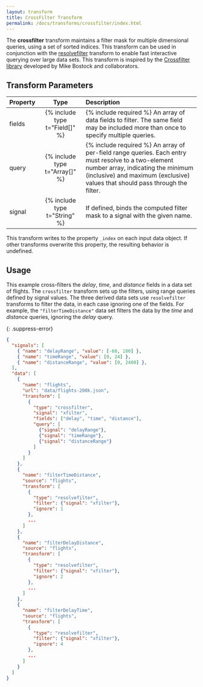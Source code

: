 ```yaml
---
layout: transform
title: CrossFilter Transform
permalink: /docs/transforms/crossfilter/index.html
---
```


The **crossfilter** transform maintains a filter mask for multiple dimensional queries, using a set of sorted indices. This transform can be used in conjunction with the [resolvefilter](../resolvefilter) transform to enable fast interactive querying over large data sets. This transform is inspired by the [Crossfilter library](http://crossfilter.github.io/crossfilter/) developed by Mike Bostock and collaborators.

## Transform Parameters

| Property            | Type                            | Description   |
| :------------------ | :-----------------------------: | :------------ |
| fields              | {% include type t="Field[]" %}  | {% include required %} An array of data fields to filter. The same field may be included more than once to specify multiple queries.|
| query               | {% include type t="Array[]" %}  | {% include required %} An array of per-field range queries. Each entry must resolve to a two-element number array, indicating the minimum (inclusive) and maximum (exclusive) values that should pass through the filter.|
| signal              | {% include type t="String" %}   | If defined, binds the computed filter mask to a signal with the given name.|

This transform writes to the property `_index` on each input data object. If other transforms overwrite this property, the resulting behavior is undefined.

## Usage

This example cross-filters the _delay_, _time_, and _distance_ fields in a data set of flights. The `crossfilter` transform sets up the filters, using range queries defined by signal values. The three derived data sets use `resolvefilter` transforms to filter the data, in each case ignoring one of the fields. For example, the `"filterTimeDistance"` data set filters the data by the _time_ and _distance_ queries, ignoring the _delay_ query.

{: .suppress-error}
```json
{
  "signals": [
    { "name": "delayRange", "value": [-60, 180] },
    { "name": "timeRange", "value": [0, 24] },
    { "name": "distanceRange", "value": [0, 2400] },
  ],
  "data": [
    {
      "name": "flights",
      "url": "data/flights-200k.json",
      "transform": [
        {
          "type": "crossfilter",
          "signal": "xfilter",
          "fields": ["delay", "time", "distance"],
          "query": [
            {"signal": "delayRange"},
            {"signal": "timeRange"},
            {"signal": "distanceRange"}
          ]
        }
      ]
    },
    {
      "name": "filterTimeDistance",
      "source": "flights",
      "transform": [
        {
          "type": "resolvefilter",
          "filter": {"signal": "xfilter"},
          "ignore": 1
        },
        ...
      ]
    },
    {
      "name": "filterDelayDistance",
      "source": "flights",
      "transform": [
        {
          "type": "resolvefilter",
          "filter": {"signal": "xfilter"},
          "ignore": 2
        },
        ...
      ]
    },
    {
      "name": "filterDelayTime",
      "source": "flights",
      "transform": [
        {
          "type": "resolvefilter",
          "filter": {"signal": "xfilter"},
          "ignore": 4
        },
        ...
      ]
    }
  ]
}
```
